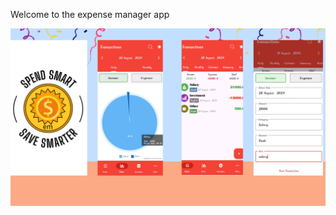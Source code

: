 Welcome to the expense manager app

![image alt](https://github.com/rahulsingh9063/eManager/blob/d65c0752ca62b533d052906f559ad24abbb38435/screenshot.png)
